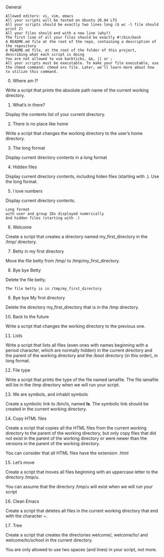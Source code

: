 
General

    Allowed editors: vi, vim, emacs
    All your scripts will be tested on Ubuntu 20.04 LTS
    All your scripts should be exactly two lines long ($ wc -l file should print 2)
    All your files should end with a new line (why?)
    The first line of all your files should be exactly #!/bin/bash
    A README.md file at the root of the repo, containing a description of the repository
    A README.md file, at the root of the folder of this project, describing what each script is doing
    You are not allowed to use backticks, &&, || or ;
    All your scripts must be executable. To make your file executable, use the chmod command: chmod u+x file. Later, we’ll learn more about how to utilize this command.


0. Where am I?

Write a script that prints the absolute path name of the current working directory.

1. What’s in there?

Display the contents list of your current directory.


2. There is no place like home

Write a script that changes the working directory to the user’s home directory.


3. The long format

Display current directory contents in a long format


4. Hidden files

Display current directory contents, including hiden files (starting with .). Use the long format.


5. I love numbers

Display current directory contents.

    Long format
    with user and group IDs displayed numerically
    And hidden files (starting with .)

6. Welcome

Create a script that creates a directory named my_first_directory in the /tmp/ directory.

7. Betty in my first directory

Move the file betty from /tmp/ to /tmp/my_first_directory.

8. Bye bye Betty

Delete the file betty.

    The file betty is in /tmp/my_first_directory


9. Bye bye My first directory

Delete the directory my_first_directory that is in the /tmp directory.

10. Back to the future

Write a script that changes the working directory to the previous one.


11. Lists

Write a script that lists all files (even ones with names beginning with a period character, which are normally hidden) in the current directory and the parent of the working directory and the /boot directory (in this order), in long format.

12. File type

Write a script that prints the type of the file named iamafile. The file iamafile will be in the /tmp directory when we will run your script.


13. We are symbols, and inhabit symbols

Create a symbolic link to /bin/ls, named __ls__. The symbolic link should be created in the current working directory.

14. Copy HTML files

Create a script that copies all the HTML files from the current working directory to the parent of the working directory, but only copy files that did not exist in the parent of the working directory or were newer than the versions in the parent of the working directory.

You can consider that all HTML files have the extension .html

15. Let’s move

Create a script that moves all files beginning with an uppercase letter to the directory /tmp/u.

You can assume that the directory /tmp/u will exist when we will run your script

16. Clean Emacs

Create a script that deletes all files in the current working directory that end with the character ~.


17. Tree

Create a script that creates the directories welcome/, welcome/to/ and welcome/to/school in the current directory.

You are only allowed to use two spaces (and lines) in your script, not more.
